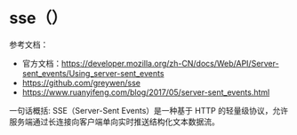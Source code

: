 # sse（）

参考文档：
- 官方文档：https://developer.mozilla.org/zh-CN/docs/Web/API/Server-sent_events/Using_server-sent_events
- https://github.com/greywen/sse
- https://www.ruanyifeng.com/blog/2017/05/server-sent_events.html

一句话概括: SSE（Server-Sent Events）是一种基于 HTTP 的轻量级协议，允许服务端通过长连接向客户端单向实时推送结构化文本数据流。